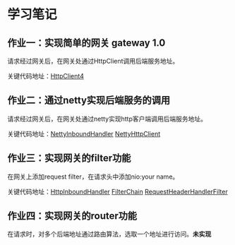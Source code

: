 # 学习笔记

## 作业一：实现简单的网关 gateway 1.0

请求经过网关后，在网关处通过HttpClient调用后端服务地址。

关键代码地址：[HttpClient4](../netty-gateway1.0/src/main/java/com/wkk/lean/java/netty/gateway/client/HttpClient4.java)

## 作业二：通过netty实现后端服务的调用

请求经过网关后，在网关处通过netty实现http客户端调用后端服务地址。

关键代码地址：[NettyInboundHandler](../netty-gateway1.0/src/main/java/com/wkk/lean/java/netty/gateway/client/NettyInboundHandler.java) [NettyHttpClient](../netty-gateway1.0/src/main/java/com/wkk/lean/java/netty/gateway/client/NettyHttpClient.java) 

## 作业三：实现网关的filter功能

在网关上添加request filter，在请求头中添加nio:your name。

关键代码地址：[HttpInboundHandler](../netty-gateway1.0/src/main/java/com/wkk/lean/java/netty/gateway/inbound/HttpInboundHandler.java) [FilterChain](../netty-gateway1.0/src/main/java/com/wkk/lean/java/netty/gateway/filter/FilterChain.java) [RequestHeaderHandlerFilter](../netty-gateway1.0/src/main/java/com/wkk/lean/java/netty/gateway/filter/RequestHeaderHandlerFilter.java)

## 作业四：实现网关的router功能

在请求时，对多个后端地址通过路由算法，选取一个地址进行访问。**未实现**
